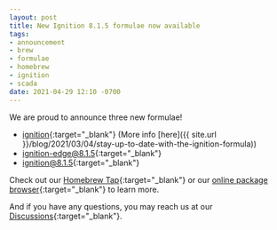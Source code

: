 ```yaml
---
layout: post
title: New Ignition 8.1.5 formulae now available
tags:
- announcement
- brew
- formulae
- homebrew
- ignition
- scada
date: 2021-04-29 12:10 -0700
---
```

We are proud to announce three new formulae!

- [ignition](https://formulae.coatl.dev/formula/ignition){:target="_blank"} (More info [here]({{ site.url }}/blog/2021/03/04/stay-up-to-date-with-the-ignition-formula))
- [ignition-edge@8.1.5](https://formulae.coatl.dev/formula/ignition-edge@8.1.5){:target="_blank"}
- [ignition@8.1.5](https://formulae.coatl.dev/formula/ignition@8.1.5){:target="_blank"}

Check out our [Homebrew Tap](https://github.com/coatl-dev/homebrew-coatl-dev/){:target="_blank"} or our [online package browser](https://formulae.coatl.dev){:target="_blank"} to learn more.

And if you have any questions, you may reach us at our [Discussions](https://github.com/coatl-dev/discussions/discussions){:target="_blank"}.